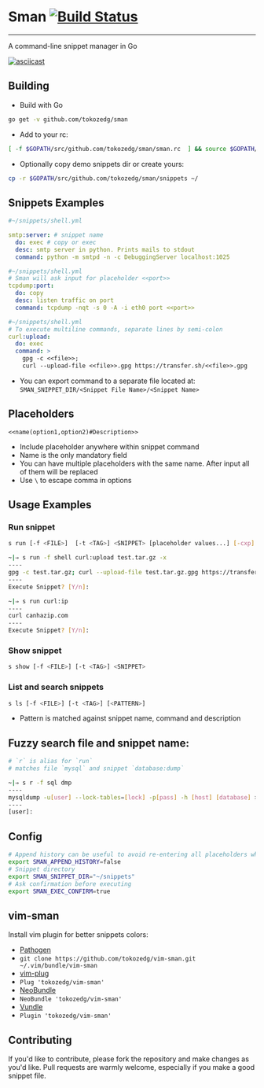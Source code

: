 # Sman [![Build Status](https://travis-ci.org/tokozedg/sman.svg?branch=master)](https://travis-ci.org/tokozedg/sman)

***
A command-line snippet manager in Go

[![asciicast](https://asciinema.org/a/2e04fxybyyo5ubjk42mk4yuop.png)](https://asciinema.org/a/2e04fxybyyo5ubjk42mk4yuop)


## Building

* Build with Go
```bash
go get -v github.com/tokozedg/sman
```

* Add to your rc:
```bash
[ -f $GOPATH/src/github.com/tokozedg/sman/sman.rc  ] && source $GOPATH/src/github.com/tokozedg/sman/sman.rc
```

* Optionally copy demo snippets dir or create yours:
```bash
cp -r $GOPATH/src/github.com/tokozedg/sman/snippets ~/
```

## Snippets Examples

```yaml
#~/snippets/shell.yml

smtp:server: # snippet name
  do: exec # copy or exec
  desc: smtp server in python. Prints mails to stdout
  command: python -m smtpd -n -c DebuggingServer localhost:1025

```

```yaml
#~/snippets/shell.yml
# Sman will ask input for placeholder <<port>>
tcpdump:port:
  do: copy
  desc: listen traffic on port
  command: tcpdump -nqt -s 0 -A -i eth0 port <<port>>
```

```yaml
#~/snippets/shell.yml
# To execute multiline commands, separate lines by semi-colon
curl:upload:
  do: exec
  command: >
    gpg -c <<file>>;
    curl --upload-file <<file>>.gpg https://transfer.sh/<<file>>.gpg
```

* You can export command to a separate file located at: `SMAN_SNIPPET_DIR/<Snippet File Name>/<Snippet Name>`



## Placeholders

```
<<name(option1,option2)#Description>>
```
* Include placeholder anywhere within snippet command
* Name is the only mandatory field
* You can have multiple placeholders with the same name. After input all of them will be replaced
* Use `\` to escape comma in options

## Usage Examples

### Run snippet

```bash
s run [-f <FILE>]  [-t <TAG>] <SNIPPET> [placeholder values...] [-cxp]
```
```bash
~|⇒ s run -f shell curl:upload test.tar.gz -x
----
gpg -c test.tar.gz; curl --upload-file test.tar.gz.gpg https://transfer.sh/test.tar.gz.gpg
----
Execute Snippet? [Y/n]:
```

```bash
~|⇒ s run curl:ip
----
curl canhazip.com
----
Execute Snippet? [Y/n]:
```

### Show snippet

```bash
s show [-f <FILE>] [-t <TAG>] <SNIPPET>
```

### List and search snippets
```bash
s ls [-f <FILE>] [-t <TAG>] [<PATTERN>]
```

* Pattern is matched against snippet name, command and description


## Fuzzy search file and snippet name:
```bash
# `r` is alias for `run`
# matches file `mysql` and snippet `database:dump`

~|⇒ s r -f sql dmp
----
mysqldump -u[user] --lock-tables=[lock] -p[pass] -h [host] [database] > [database].sql
----
[user]:
```

## Config
```bash
# Append history can be useful to avoid re-entering all placeholders when you need to change single parameter.
export SMAN_APPEND_HISTORY=false
# Snippet directory
export SMAN_SNIPPET_DIR="~/snippets"
# Ask confirmation before executing
export SMAN_EXEC_CONFIRM=true
```

## vim-sman

Install vim plugin for better snippets colors:

*  [Pathogen](https://github.com/tpope/vim-pathogen)
  * `git clone https://github.com/tokozedg/vim-sman.git ~/.vim/bundle/vim-sman`
*  [vim-plug](https://github.com/junegunn/vim-plug)
  * `Plug 'tokozedg/vim-sman'`
*  [NeoBundle](https://github.com/Shougo/neobundle.vim)
  * `NeoBundle 'tokozedg/vim-sman'`
*  [Vundle](https://github.com/gmarik/vundle)
  * `Plugin 'tokozedg/vim-sman'`

## Contributing

If you'd like to contribute, please fork the repository and make changes as
you'd like. Pull requests are warmly welcome, especially if you make a good snippet file.

